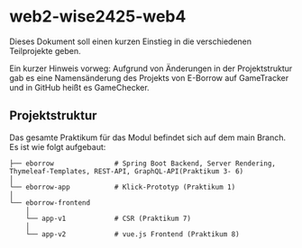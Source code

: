 # web2-wise2425-web4

Dieses Dokument soll einen kurzen Einstieg in die verschiedenen Teilprojekte geben.

Ein kurzer Hinweis vorweg: Aufgrund von Änderungen in der Projektstruktur gab es eine Namensänderung des Projekts von E-Borrow auf GameTracker und in GitHub heißt es GameChecker.

## Projektstruktur

Das gesamte Praktikum für das Modul befindet sich auf dem main Branch. Es ist wie folgt aufgebaut: 

```
├── eborrow               # Spring Boot Backend, Server Rendering, Thymeleaf-Templates, REST-API, GraphQL-API(Praktikum 3- 6)
│   
└── eborrow-app           # Klick-Prototyp (Praktikum 1)
│   
└── eborrow-frontend     
    │
    └── app-v1            # CSR (Praktikum 7)
    │
    └── app-v2            # vue.js Frontend (Praktikum 8)

```
